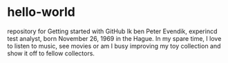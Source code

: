 # hello-world
repository for Getting started with GitHub
Ik ben Peter Evendik, experincd test analyst, born November 26, 1969 in the Hague. In my spare time, I love to listen to music, see movies or am I busy improving my toy collection and show it off to fellow collectors.
